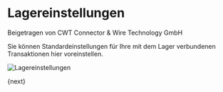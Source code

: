 # Lagereinstellungen
<span class="text-muted contributed-by">Beigetragen von CWT Connector & Wire Technology GmbH</span>

Sie können Standardeinstellungen für Ihre mit dem Lager verbundenen Transaktionen hier voreinstellen.

<img class="screenshot" alt="Lagereinstellungen" src="/assets/erpnext_docs/assets/img/stock/stock-settings.png">

{next}
